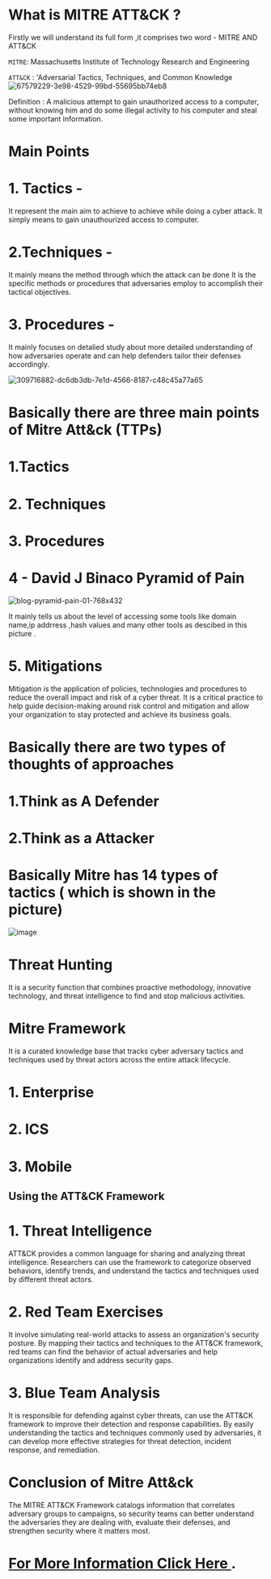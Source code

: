 # What is MITRE ATT&CK ?


Firstly we will understand its full form ,it comprises two word - MITRE AND ATT&CK

`MITRE`: Massachusetts Institute of Technology Research and Engineering                        

`ATT&CK`  : 'Adversarial Tactics, Techniques, and Common Knowledge
![67579229-3e98-4529-99bd-55695bb74eb8](https://github.com/SandeepKumar0509/MITRE-ATT-CK-Notes/assets/143065262/0aabd1c6-d330-488b-8c67-214fe66a7c96)

Definition : A malicious attempt to gain unauthorized access to a computer, without knowing him and do some  illegal activity to his computer and steal some important  information.

# Main Points #

# 1. Tactics - 

It represent the main aim to achieve to achieve while doing a cyber attack. It simply means to gain unauthourized access to computer.

 # 2.Techniques -
 
 It mainly means the  method through which the attack can be done It is the specific methods or procedures that adversaries employ to accomplish their tactical objectives.

 # 3. Procedures -
 It mainly focuses on detalied study about  more detailed understanding of how adversaries operate and can help defenders tailor their defenses accordingly.

 ![309716882-dc6db3db-7e1d-4566-8187-c48c45a77a65](https://github.com/SandeepKumar0509/MITRE-ATT-CK-Notes/assets/143065262/cb40691f-bf98-481a-af57-be718aa64cfd)


# Basically there are three main points of Mitre Att&ck (TTPs)
 # 1.Tactics
 # 2. Techniques 
 # 3. Procedures 

 # 4 - David J Binaco Pyramid of Pain

 ![blog-pyramid-pain-01-768x432](https://github.com/SandeepKumar0509/MITRE-ATT-CK-Notes/assets/143065262/5b216896-b2e7-4995-a2cb-1258b1bb3e9b)

 It mainly tells us about the level of accessing some tools  like domain name,ip addrress ,hash values and many other tools as descibed in this picture .

 # 5. Mitigations
 Mitigation is the application of policies, technologies and procedures to reduce the overall impact and risk of a cyber threat. It is a critical practice to help guide decision-making around risk control and mitigation and allow your organization to stay protected and achieve its business goals.

 #  Basically there are two types of thoughts of approaches

# 1.Think as A Defender
# 2.Think as a Attacker

 # Basically Mitre has 14 types of tactics ( which is shown in the picture)


 
![image](https://github.com/SandeepKumar0509/MITRE-ATT-CK-Notes/assets/143065262/7ece7032-d7a1-4cd9-abb0-196aa52de548)

# Threat Hunting 

It is a security function that combines proactive methodology, innovative technology, and threat intelligence to find and stop malicious activities.



 # Mitre Framework 
  It  is a curated knowledge base that tracks cyber adversary tactics and techniques used by threat actors across the entire attack lifecycle.
  # 1. Enterprise

  # 2. ICS

  # 3. Mobile

 
## Using the ATT&CK Framework

# 1. Threat Intelligence

ATT&CK provides a common language for sharing and analyzing threat intelligence.  Researchers can use the framework to categorize observed behaviors, identify trends, and understand the tactics and techniques used  by different threat actors.

# 2. Red Team Exercises

It  involve simulating real-world attacks to assess an organization's security posture. By mapping their tactics and techniques to the ATT&CK framework, red teams can find  the behavior of actual adversaries and help organizations identify and address security gaps.

# 3. Blue Team Analysis
 It is responsible for defending against cyber threats, can use the ATT&CK framework to improve their detection and response capabilities. By easily  understanding the tactics and techniques commonly used by adversaries, it  can develop more effective strategies for threat detection, incident response, and remediation.

 # Conclusion of Mitre Att&ck
 
 The MITRE ATT&CK Framework catalogs information that correlates adversary groups to campaigns, so security teams can better understand the adversaries they are dealing with, evaluate their defenses, and strengthen security where it matters most.

# [For More Information  Click Here   ](https://attack.mitre.org/). 






 
  

 
 

